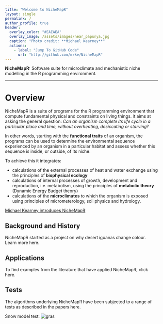 ```yaml
---
title: "Welcome to NicheMapR"
layout: single
permalink: /
author_profile: true
header:
  overlay_color: "#EAEAEA"
  overlay_image: /assets/images/near_papunya.jpg
  caption: "Photo credit: **Michael Kearney**"
  actions:
    - label: "Jump To GitHub Code"
      url: "http://github.com/mrke/NicheMapR"
---
```

<b>NicheMapR:</b> Software suite for microclimate and mechanistic niche modelling in the R programming environment.

<hr color="black" align="center" size="5">

<h1>Overview</h1>

NicheMapR is a suite of programs for the R programming environment that compute fundamental physical and constraints on living things. It aims at asking the general question: _Can an organism complete its life cycle in a particular place and time, without overheating, desiccating or starving_?

In other words, starting with the **functional traits** of an organism, the programs can be used to determine the environmental sequence experienced by an organism in a particular habitat and assess whether this sequence is inside, or outside, of its niche.

To achieve this it integrates: 
* calculations of the external processes of heat and water exchange using the principles of **biophysical ecology**
* calculations of internal processes of growth, development and reproduction, i.e. metabolism, using the principles of **metabolic theory** (Dynamic Energy Budget theory)
* calculations of the **microclimates** to which the organism is exposed using principles of micrometerology, soil physics and hydrology.

<a href="https://www.youtube.com/watch?v=ud_s7056GXo">Michael Kearney introduces NicheMapR</a>

<h2> Background and History </h2>

NicheMapR started as a project on why desert iguanas change colour. Learn more here.

<h2> Applications </h2>

To find examples from the literature that have applied NicheMapR, click here.

<h2> Tests </h2>

The algorithms underlying NicheMapR have been subjected to a range of tests as described in the papers here.

Snow model test: ![gras](/assets/images/snodastest.gif)

